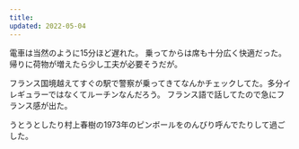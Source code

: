 ```yaml
---
title:
updated: 2022-05-04
---
```


電車は当然のように15分ほど遅れた。
乗ってからは席も十分広く快適だった。帰りに荷物が増えたら少し工夫が必要そうだが。

フランス国境越えてすぐの駅で警察が乗ってきてなんかチェックしてた。多分イレギュラーではなくてルーチンなんだろう。
フランス語で話してたので急にフランス感が出た。

うとうとしたり村上春樹の1973年のピンボールをのんびり呼んでたりして過ごした。

